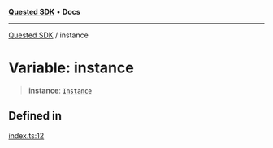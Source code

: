 [**Quested SDK**](../README.md) • **Docs**

***

[Quested SDK](../README.md) / instance

# Variable: instance

> **instance**: [`Instance`](../interfaces/Instance.md)

## Defined in

[index.ts:12](https://github.com/Quested-io/QuestedSDK/blob/68ad308490407211065714b0ce812cc765cac26e/src/index.ts#L12)
